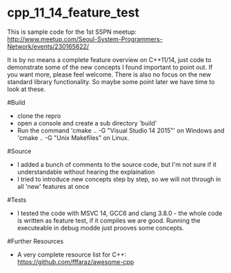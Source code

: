 # cpp_11_14_feature_test

This is sample code for the 1st SSPN meetup:
http://www.meetup.com/Seoul-System-Programmers-Network/events/230165622/

It is by no means a complete feature overview on C++11/14, just code to demonstrate some of the new concepts I found important to point out. If you want more, please feel welcome. There is also no focus on the new standard library functionality. So maybe some point later we have time to look at these.

#Build
 * clone the repro
 * open a console and create a sub directory 'build'
 * Run the command 'cmake .. -G "Visual Studio 14 2015"' on Windows and 'cmake .. -G "Unix Makefiles" on Linux.
 
#Source
 * I added a bunch of comments to the source code, but I'm not sure if it understandable without hearing the explaination
 * I tried to introduce new concepts step by step, so we will not through in all 'new' features at once

#Tests
 * I tested the code with MSVC 14, GCC6 and clang 3.8.0 - the whole code is written as feature test, if it compiles we are good. Running the executeable in debug modde just prooves some concepts.

#Further Resources
 * A very complete resource list for C++: https://github.com/fffaraz/awesome-cpp
